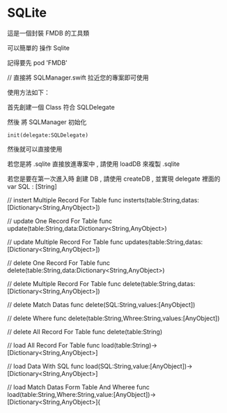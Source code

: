 # SQLite


這是一個封裝 FMDB 的工具類

可以簡單的 操作 Sqlite

記得要先 pod 'FMDB'

// 直接將 SQLManager.swift 拉近您的專案即可使用

使用方法如下：

首先創建一個 Class 符合 SQLDelegate

然後 將 SQLManager 初始化

    init(delegate:SQLDelegate)

然後就可以直接使用

若您是將 .sqlite 直接放進專案中 , 請使用 loadDB 來複製 .sqlite

若您是要在第一次進入時 創建 DB , 請使用 createDB , 並實現 delegate 裡面的 var SQL : [String]



// instert Multiple Record For Table
func insterts(table:String,datas:[Dictionary<String,AnyObject>])


// update One Record For Table
func update(table:String,data:Dictionary<String,AnyObject>)

// update Multiple Record For Table
func updates(table:String,datas:[Dictionary<String,AnyObject>])

// delete One Record For Table
func delete(table:String,data:Dictionary<String,AnyObject>)

// delete Multiple Record For Table
func delete(table:String,datas:[Dictionary<String,AnyObject>])

// delete Match Datas
func delete(SQL:String,values:[AnyObject])

// delete Where
func delete(table:String,Whree:String,values:[AnyObject])


// delete All Record For Table
func delete(table:String)

// load All Record For Table
func load(table:String)->[Dictionary<String,AnyObject>]

// load Data With SQL
func load(SQL:String,value:[AnyObject])->[Dictionary<String,AnyObject>]

// load Match Datas Form Table And Wheree 
func load(table:String,Where:String,value:[AnyObject])->[Dictionary<String,AnyObject>]{


